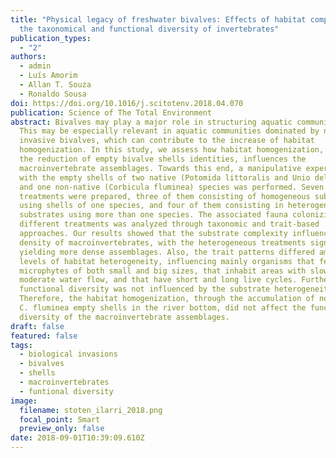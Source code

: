 ```yaml
---
title: "Physical legacy of freshwater bivalves: Effects of habitat complexity on
  the taxonomical and functional diversity of invertebrates"
publication_types:
  - "2"
authors:
  - admin
  - Luís Amorim
  - Allan T. Souza
  - Ronaldo Sousa
doi: https://doi.org/10.1016/j.scitotenv.2018.04.070
publication: Science of The Total Environment
abstract: Bivalves may play a major role in structuring aquatic communities.
  This may be especially relevant in aquatic communities dominated by non-native
  invasive bivalves, which can contribute to the increase of habitat
  homogenization. In this study, we assess how habitat homogenization, through
  the reduction of empty bivalve shells identities, influences the
  macroinvertebrate assemblages. Towards this end, a manipulative experiment
  with the empty shells of two native (Potomida littoralis and Unio delphinus)
  and one non-native (Corbicula fluminea) species was performed. Seven
  treatments were prepared, three of them consisting of homogeneous substrates
  using shells of one species, and four of them consisting in heterogeneous
  substrates using more than one species. The associated fauna colonizing
  different treatments was analyzed through taxonomic and trait-based
  approaches. Our results showed that the substrate complexity influenced the
  density of macroinvertebrates, with the heterogeneous treatments significantly
  yielding more dense assemblages. Also, the trait patterns differed among the
  levels of habitat heterogeneity, influencing mainly organisms that feed on
  microphytes of both small and big sizes, that inhabit areas with slow to
  moderate water flow, and that have short and long live cycles. Further, the
  functional diversity was not influenced by the substrate heterogeneity.
  Therefore, the habitat homogenization, through the accumulation of non-native
  C. fluminea empty shells in the river bottom, did not affect the functional
  diversity of the macroinvertebrate assemblages.
draft: false
featured: false
tags:
  - biological invasions
  - bivalves
  - shells
  - macroinvertebrates
  - funtional diversity
image:
  filename: stoten_ilarri_2018.png
  focal_point: Smart
  preview_only: false
date: 2018-09-01T10:39:09.610Z
---
```

